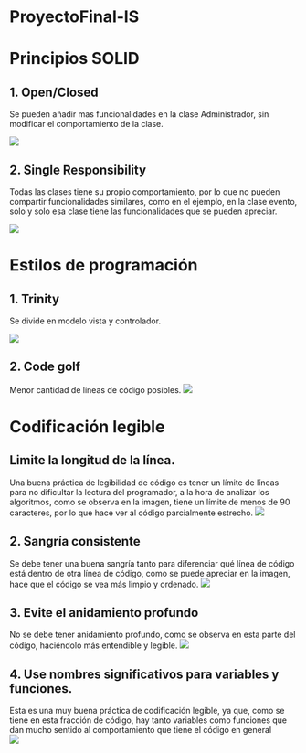 # ProyectoFinal-lS

# Principios SOLID
## 1. Open/Closed
Se pueden añadir mas funcionalidades en la clase Administrador, sin modificar el comportamiento de la clase.

![](imagenes/solid1.jpeg)

## 2. Single Responsibility
Todas las clases tiene su propio comportamiento, por lo que no pueden compartir funcionalidades similares, como en el ejemplo, en la clase evento, solo y solo esa clase tiene las funcionalidades que se pueden apreciar.

![](imagenes/solid2.jpeg)






# Estilos de programación
## 1. Trinity
Se divide en modelo vista y controlador.

![](imagenes/estilo-programacion2.jpeg)

## 2. Code golf
Menor cantidad de líneas de código posibles.
![](imagenes/estilo-programacion1.jpeg)




# Codificación legible
## Limite la longitud de la línea.

Una buena práctica de legibilidad de código es tener un límite de líneas para no dificultar la lectura del programador, a la hora de analizar los algoritmos, como se observa en la imagen, tiene un límite de menos de 90 caracteres, por lo que hace ver al código parcialmente estrecho.
![](imagenes/estilo1.jpeg)

## 2. Sangría consistente
Se debe tener una buena sangría tanto para diferenciar qué línea de código está dentro de otra línea de código, como se puede apreciar en la imagen, hace que el código se vea más limpio y ordenado.
![](imagenes/estilo2.jpeg)

## 3. Evite el anidamiento profundo
No se debe tener anidamiento profundo, como se observa en esta parte del código, haciéndolo más entendible y legible.
![](imagenes/estilo3.jpeg)


## 4. Use nombres significativos para variables y funciones.
Esta es una muy buena práctica de codificación legible, ya que, como se tiene en esta fracción de código, hay tanto variables como funciones que dan mucho sentido al comportamiento que tiene el código en general
<br> <img src="imagenes/estilo4.jpeg">




